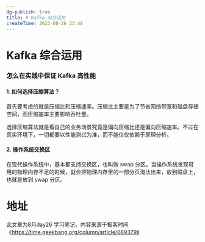 ```yaml
---
dg-publish: true
title: # Kafka 综合运用
createTime: 2023-08-26 23:48  
---
```


# Kafka 综合运用

### 怎么在实践中保证 Kafka 高性能

#### 1. 如何选择压缩算法？
首先要考虑的就是压缩比和压缩速率。压缩比主要是为了节省网络带宽和磁盘存储空间，而压缩速率主要影响吞吐量。

选择压缩算法就是看自己的业务场景究竟是偏向压缩比还是偏向压缩速率。不过在真实环境下，一切都要以性能测试为准，而不能仅仅依赖于原理分析。

#### 2. 操作系统交换区
在现代操作系统中，基本都支持交换区，也叫做 swap 分区。当操作系统发现可用的物理内存不足的时候，就会把物理内存里的一部分页淘汰出来，放到磁盘上，也就是放到 swap 分区。

# 地址

此文章为8月day26 学习笔记，内容来源于极客时间《https://time.geekbang.org/column/article/689379》
